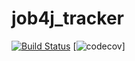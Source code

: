 # job4j_tracker
[![Build Status](https://travis-ci.org/stmechanic-dev/job4j_tracker.svg?branch=master)](https://travis-ci.org/stmechanic-dev/job4j_tracker)
[![codecov](https://codecov.io/gh/stmechanic-dev/job4j_tracker/branch/master/graph/badge.svg?token=O1VL0UZ7I4)]